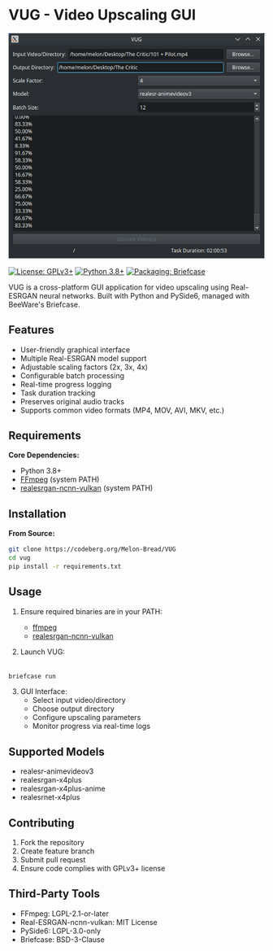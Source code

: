 # VUG - Video Upscaling GUI

![screenshot](screenshots/20250314-193112.png)

[![License: GPLv3+](https://img.shields.io/badge/License-GPLv3+-blue.svg)](https://www.gnu.org/licenses/gpl-3.0)
[![Python 3.8+](https://img.shields.io/badge/Python-3.8%2B-blue?logo=python&logoColor=white)](https://python.org)
[![Packaging: Briefcase](https://img.shields.io/badge/Packaging-Briefcase-ff69b4)](https://briefcase.readthedocs.io)

VUG is a cross-platform GUI application for video upscaling using Real-ESRGAN neural networks. Built with Python and PySide6, managed with BeeWare's Briefcase.

## Features

- User-friendly graphical interface
- Multiple Real-ESRGAN model support
- Adjustable scaling factors (2x, 3x, 4x)
- Configurable batch processing
- Real-time progress logging
- Task duration tracking
- Preserves original audio tracks
- Supports common video formats (MP4, MOV, AVI, MKV, etc.)

## Requirements

**Core Dependencies:**

- Python 3.8+
- [FFmpeg](https://ffmpeg.org/download.html) (system PATH)
- [realesrgan-ncnn-vulkan](https://github.com/xinntao/Real-ESRGAN-ncnn-vulkan) (system PATH)

## Installation

**From Source:**

```bash
git clone https://codeberg.org/Melon-Bread/VUG
cd vug
pip install -r requirements.txt
```

## Usage

1. Ensure required binaries are in your PATH:
   - [ffmpeg](https://ffmpeg.org/download.html)
   - [realesrgan-ncnn-vulkan](https://github.com/xinntao/Real-ESRGAN-ncnn-vulkan)

2. Launch VUG:

```bash

briefcase run
```

3. GUI Interface:
   - Select input video/directory
   - Choose output directory
   - Configure upscaling parameters
   - Monitor progress via real-time logs

## Supported Models

- realesr-animevideov3
- realesrgan-x4plus
- realesrgan-x4plus-anime
- realesrnet-x4plus

## Contributing

1. Fork the repository  
2. Create feature branch  
3. Submit pull request  
4. Ensure code complies with GPLv3+ license  

## Third-Party Tools

- FFmpeg: LGPL-2.1-or-later  
- Real-ESRGAN-ncnn-vulkan: MIT License  
- PySide6: LGPL-3.0-only  
- Briefcase: BSD-3-Clause  

